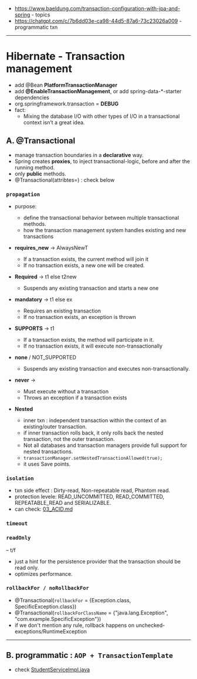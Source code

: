 - https://www.baeldung.com/transaction-configuration-with-jpa-and-spring - topics
- https://chatgpt.com/c/7b6dd03e-ca98-44d5-87a6-73c23026a009 - programmatic txn
---
# Hibernate - Transaction management
- add @Bean **PlatformTransactionManager**
- add **@EnableTransactionManagement**, or add spring-data-*-starter dependencies
- org.springframework.transaction = **DEBUG**
- fact:
  - Mixing the database I/O with other types of I/O in a transactional context isn’t a great idea.

## A. @Transactional
- manage transaction boundaries in a **declarative** way.
- Spring creates **proxies**, to inject transactional-logic, before and after the running method.
- only **public** methods.
- @Transactional(attribtes=) : check below

### `propagation` 
- purpose:
  - define the transactional behavior between multiple transactional methods.
  - how the transaction management system handles existing and new transactions
- **requires_new** -> AlwaysNewT 
  - If a transaction exists, the current method will join it
  - If no transaction exists, a new one will be created.
- **Required** -> t1 else t2new 
  - Suspends any existing transaction and starts a new one
- **mandatory** -> t1 else ex 
  - Requires an existing transaction
  - If no transaction exists, an exception is thrown

- **SUPPORTS** -> t1 
  - If a transaction exists, the method will participate in it.
  - If no transaction exists, it will execute non-transactionally
- **none**  / NOT_SUPPORTED
  - Suspends any existing transaction and executes non-transactionally.
- **never** ->
  - Must execute without a transaction
  - Throws an exception if a transaction exists
- **Nested**
  - inner txn :  independent transaction within the context of an existing/outer transaction.
  - if inner transaction rolls back, it only rolls back the nested transaction, not the outer transaction.
  - Not all databases and transaction managers provide full support for nested transactions.
  - `transactionManager.setNestedTransactionAllowed(true);`
  - it uses Save points.
  
### `isolation` 
- txn side effect : Dirty-read, Non-repeatable read, Phantom read.
- protection levele: READ_UNCOMMITTED, READ_COMMITTED, REPEATABLE_READ and SERIALIZABLE.
- can check: [03_ACID.md](03_ACID.md)

### `timeout`

### `readOnly` 
– t/f 
- just a hint for the persistence provider that the transaction should be read only. 
- optimizes performance.

### `rollbackFor / noRollbackFor`
- @Transactional(`rollbackFor` = {Exception.class, SpecificException.class})
- @Transactional(`rollbackForClassName` = {"java.lang.Exception", "com.example.SpecificException"})
- if we don't mention any rule, rollback happens on unchecked-exceptions/RuntimeException

---

## B. programmatic : `AOP + TransactionTemplate`
- check [StudentServiceImpl.java](..%2F..%2Fsrc%2Fmain%2Fjava%2Fcom%2Flekhraj%2Fjava%2Fspring%2FSB_99_RESTful_API%2Fservice%2FStudentServiceImpl.java)
